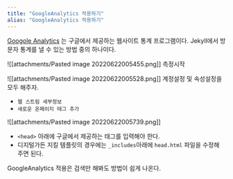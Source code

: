 ```yaml
---
title: "GoogleAnalytics 적용하기"
alias: "GoogleAnalytics 적용하기"
---
```

[Googole Analytics](https://analytics.google.com/analytics/web/provision/?authuser=1#/provision) 는 구글에서 제공하는 웹사이트 통계 프로그램이다. Jekyll에서 방문자 통계를 낼 수 있는 방법 중의 하나이다.

![[attachments/Pasted image 20220622005455.png]]
측정시작

![[attachments/Pasted image 20220622005528.png]]
계정설정 및 속성설정을 모두 해주자.

* `웹 스트림 세부정보` 
* `새로운 온페이지 태그 추가`

![[attachments/Pasted image 20220622005739.png]]

* `<head>` 아래에 구글에서 제공하는 태그를 입력해야 한다.
* 디지털가든 지킬 템플릿의 경우에는 `_includes`아래에 `head.html` 파일을 수정해 주면 된다.

GoogleAnalytics 적용은 검색만 해봐도 방법이 쉽게 나온다.